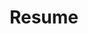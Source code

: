 ---
layout: post
title: Resume
description: A direct link to my resume
# image: assets/images/pic11.jpg
nav-menu: false
show_tile: true
redirect: https://raw.githubusercontent.com/FDonovan98/Resume/dev/FDonovanCV.pdf
---